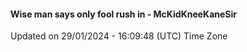#### Wise man says only fool rush in - McKidKneeKaneSir
Updated on 29/01/2024 - 16:09:48 (UTC) Time Zone
